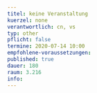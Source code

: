 ```yaml
---
titel: keine Veranstaltung
kuerzel: none
verantwortlich: cn, vs
typ: other
pflicht: false
termine: 2020-07-14 10:00
empfohlene-voraussetzungen: 
published: true
dauer: 180
raum: 3.216
info: 
---
```

